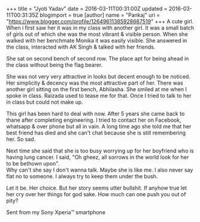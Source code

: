 +++
title = "Jyoti Yadav"
date = 2016-03-11T00:31:00Z
updated = 2016-03-11T00:31:35Z
blogimport = true 
[author]
	name = "Pankaj"
	uri = "https://www.blogger.com/profile/12649611385928687519"
+++
 A cute girl. When i first saw her it was in my class with another girl. It was a small batch of girls out of which she was the most vibrant & visible person. When she walked with her benchmate Monika it was easily visible. She answered in the class, interacted with AK Singh & talked with her friends.  

 She sat on second bench of second row. The place apt for being ahead in the class without being the flag bearer.  

 She was not very very attractive in looks but decent enough to be noticed. Her simplicity & decency was the most attractive part of her. There was another girl sitting on the first bench, Abhilasha. She smiled at me when I spoke in class. Raizada used to tease me for that. Once I tried to talk to her in class but could not make up.

 This girl has been hard to deal with now. After 5 years she came back to thane after completing engineering. I tried to contact her on Facebook, whatsapp & over phone but all in vain. A long time ago she told me that her best friend has died and she can't chat because she is still remembering her. So sad.  

 Next time she said that she is too busy worrying up for her boyfriend who is having lung cancer. I said, "Oh gheez, all sorrows in the world look for her to be bethown upon".   
 Why can't she say I don't wanna talk. Maybe she is like me. I also never say flat no to someone. I always try to keep them under the bush.  
 
 Let it be. Her choice. But her story seems utter bullshit. If anyhow true let her cry over her things for god sake. How much can one push you out of pity?  
  


 Sent from my Sony Xperia™ smartphone

 